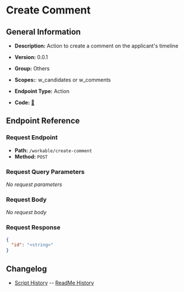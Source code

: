 # Create Comment

## General Information

- **Description:** Action to create a comment on the applicant's timeline

- **Version:** 0.0.1
- **Group:** Others
- **Scopes:**: w_candidates or w_comments
- **Endpoint Type:** Action
- **Code:** [🔗](https://github.com/NangoHQ/integration-templates/tree/main/integrations/workable/actions/create-comment.ts)

## Endpoint Reference

### Request Endpoint

- **Path:** `/workable/create-comment`
- **Method:** `POST`

### Request Query Parameters

_No request parameters_

### Request Body

_No request body_

### Request Response

```json
{
  "id": "<string>"
}
```

## Changelog

- [Script History](https://github.com/NangoHQ/integration-templates/commits/main/integrations/workable/actions/create-comment.ts)
-- [ReadMe History](https://github.com/NangoHQ/integration-templates/commits/main/integrations/workable/actions/create-comment.md)
